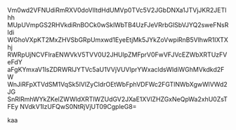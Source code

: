Vm0wd2VFNUdiRmRXV0doVlltdHdUMVp0TVc5V2JGbDNXa1JTVjJKR2JETlhh
MUpUVmpGS2RHVkdiRnBOCk0wSklWbTB4UzFJeVRrbGlSbVJYQ2sweFNsRldi
WGhoVXpKT2MxZHVSbGRpUmxwd1EyeEtjMk5JYkZoVwpiRnB5VlhwR1lXTXhj
RWRpUjNCVFlraENWVkV5TVV0U2JHUlpZMFprV0FwVFJVcEZWbXRTUzFVeFdY
aFgKYmxaV1lsZDRWRlJYTVc5aU1VVjVUVlprYWxacldsWldiWGhMVkdkd2FW
WnJiRFpXTVdSM1VqSk5lVlZyCldrOEtWbFphVDFWc2FGTlNWbXgwWlVWd2JG
SnRlRmhWYkZKelZWWldXRTlWZUdGV2JXaE1XVlZHZGxNeQpWa2xhU0ZsTFEy
NVdkV1IzUFQwS0NtRjVjUT09CgpleG8=

kaa